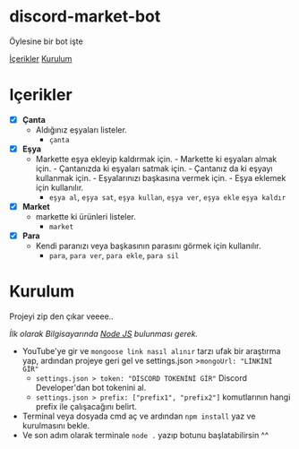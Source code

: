 # discord-market-bot

Öylesine bir bot işte

[İçerikler](#içerikler)
[Kurulum](#kurulum)

# Içerikler

 - [x] **Çanta**
   * Aldığınız eşyaları listeler.
     * `çanta`
 - [x] **Eşya**
   * Markette eşya ekleyip kaldırmak için. - Markette ki eşyaları almak için. - Çantanızda ki eşyaları satmak için. - Çantanız da ki eşyayı kullanmak için. - Eşyalarınızı başkasına vermek için. - Eşya eklemek için kullanılır.
     * `eşya al`, `eşya sat`, `eşya kullan`, `eşya ver`, `eşya ekle` `eşya kaldır`
 - [x] **Market**
   * markette ki ürünleri listeler.
     * `market`
 - [x] **Para**
   * Kendi paranızı veya başkasının parasını görmek için kullanılır.
     * `para`, `para ver`, `para ekle`, `para sil`


# Kurulum

Projeyi zip den çıkar veeee..

*İlk olarak Bilgisayarında [Node JS](https://nodejs.org/en/) bulunması gerek.*
* YouTube'ye gir ve `mongoose link nasıl alınır` tarzı ufak bir araştırma yap, ardından projeye geri gel ve settings.json >`mongoUrl: "LİNKİNİ GİR"`
  * `settings.json > token: "DİSCORD TOKENİNİ GİR"` Discord Developer'dan bot tokenini al.
  * `settings.json > prefix: ["prefix1", "prefix2"]` komutlarının hangi prefix ile çalışacağını belirt.
* Terminal veya dosyada cmd aç ve ardından `npm install` yaz ve kurulmasını bekle.
* Ve son adım olarak terminale `node .` yazıp botunu başlatabilirsin ^^
